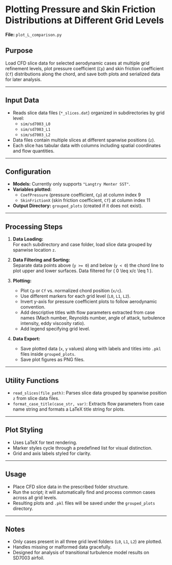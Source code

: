 # Plotting Pressure and Skin Friction Distributions at Different Grid Levels

**File:** `plot_L_comparison.py`

## Purpose

Load CFD slice data for selected aerodynamic cases at multiple grid refinement levels, plot pressure coefficient (`Cp`) and skin friction coefficient (`Cf`) distributions along the chord, and save both plots and serialized data for later analysis.

---

## Input Data

- Reads slice data files (`*_slices.dat`) organized in subdirectories by grid level:
  - `sim/sd7003_L0`
  - `sim/sd7003_L1`
  - `sim/sd7003_L2`
- Data files contain multiple slices at different spanwise positions (`z`).
- Each slice has tabular data with columns including spatial coordinates and flow quantities.

---

## Configuration

- **Models:** Currently only supports `"Langtry Menter SST"`.
- **Variables plotted:**
  - `CoefPressure` (pressure coefficient, `Cp`) at column index 9
  - `SkinFrictionX` (skin friction coefficient, `Cf`) at column index 11
- **Output Directory:** `grouped_plots` (created if it does not exist).

---

## Processing Steps

1. **Data Loading:**  
   For each subdirectory and case folder, load slice data grouped by spanwise location `z`.

2. **Data Filtering and Sorting:**  
   Separate data points above (`y >= 0`) and below (`y < 0`) the chord line to plot upper and lower surfaces. Data filtered for \( 0 \leq x/c \leq 1 \).

3. **Plotting:**
   - Plot `Cp` or `Cf` vs. normalized chord position (`x/c`).
   - Use different markers for each grid level (`L0`, `L1`, `L2`).
   - Invert y-axis for pressure coefficient plots to follow aerodynamic convention.
   - Add descriptive titles with flow parameters extracted from case names (Mach number, Reynolds number, angle of attack, turbulence intensity, eddy viscosity ratio).
   - Add legend specifying grid level.

4. **Data Export:**
   - Save plotted data (`x`, `y` values) along with labels and titles into `.pkl` files inside `grouped_plots`.
   - Save plot figures as PNG files.

---

## Utility Functions

- `read_slices(file_path)`: Parses slice data grouped by spanwise position `z` from slice data files.
- `format_case_title(case_str, var)`: Extracts flow parameters from case name string and formats a LaTeX title string for plots.

---

## Plot Styling

- Uses LaTeX for text rendering.
- Marker styles cycle through a predefined list for visual distinction.
- Grid and axis labels styled for clarity.

---

## Usage

- Place CFD slice data in the prescribed folder structure.
- Run the script; it will automatically find and process common cases across all grid levels.
- Resulting plots and `.pkl` files will be saved under the `grouped_plots` directory.

---

## Notes

- Only cases present in all three grid level folders (`L0`, `L1`, `L2`) are plotted.
- Handles missing or malformed data gracefully.
- Designed for analysis of transitional turbulence model results on SD7003 airfoil.